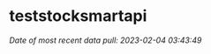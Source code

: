 
<!-- README.md is generated from README.Rmd. Please edit that file -->

# teststocksmartapi

*Date of most recent data pull: 2023-02-04 03:43:49*
